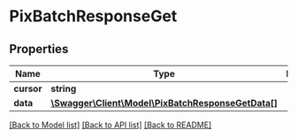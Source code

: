 # PixBatchResponseGet

## Properties
Name | Type | Description | Notes
------------ | ------------- | ------------- | -------------
**cursor** | **string** |  | [optional] 
**data** | [**\Swagger\Client\Model\PixBatchResponseGetData[]**](PixBatchResponseGetData.md) |  | [optional] 

[[Back to Model list]](../../README.md#documentation-for-models) [[Back to API list]](../../README.md#documentation-for-api-endpoints) [[Back to README]](../../README.md)

